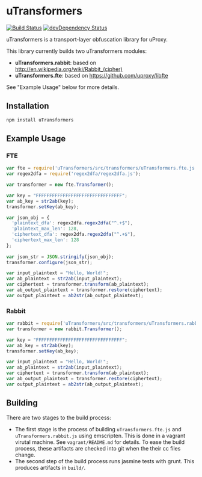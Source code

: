 uTransformers
=============

[![Build Status](https://travis-ci.org/uProxy/uTransformers.svg?branch=master)](https://travis-ci.org/uProxy/uTransformers) [![devDependency Status](https://david-dm.org/uProxy/uTransformers/dev-status.svg)](https://david-dm.org/uProxy/uTransformers#info=devDependencies)

uTransformers is a transport-layer obfuscation library for uProxy.

This library currently builds two uTransformers modules:

* **uTransformers.rabbit**: based on http://en.wikipedia.org/wiki/Rabbit_(cipher)
* **uTransformers.fte**: based on https://github.com/uproxy/libfte

See "Example Usage" below for more details.

Installation
------------

```bash
npm install uTransformers
```

Example Usage
-------------

### FTE

```javascript
var fte = require('uTransformers/src/transformers/uTransformers.fte.js');
var regex2dfa = require('regex2dfa/regex2dfa.js');

var transformer = new fte.Transformer();

var key = "FFFFFFFFFFFFFFFFFFFFFFFFFFFFFFFF";
var ab_key = str2ab(key);
transformer.setKey(ab_key);

var json_obj = {
  'plaintext_dfa': regex2dfa.regex2dfa("^.+$"),
  'plaintext_max_len': 128,
  'ciphertext_dfa': regex2dfa.regex2dfa("^.+$"),
  'ciphertext_max_len': 128
};
        
var json_str = JSON.stringify(json_obj);
transformer.configure(json_str);

var input_plaintext = "Hello, World!";
var ab_plaintext = str2ab(input_plaintext);
var ciphertext = transformer.transform(ab_plaintext);
var ab_output_plaintext = transformer.restore(ciphertext);
var output_plaintext = ab2str(ab_output_plaintext);
```

### Rabbit

```javascript
var rabbit = require('uTransformers/src/transformers/uTransformers.rabbit.js');
var transformer = new rabbit.Transformer();

var key = "FFFFFFFFFFFFFFFFFFFFFFFFFFFFFFFF";
var ab_key = str2ab(key);
transformer.setKey(ab_key);

var input_plaintext = "Hello, World!";
var ab_plaintext = str2ab(input_plaintext);
var ciphertext = transformer.transform(ab_plaintext);
var ab_output_plaintext = transformer.restore(ciphertext);
var output_plaintext = ab2str(ab_output_plaintext);
```

Building
--------

There are two stages to the build process:

* The first stage is the process of building ```uTransformers.fte.js``` and ```uTransformers.rabbit.js``` using emscripten. This is done in a vagrant virutal machine. See ```vagrant/README.md``` for details. To ease the build process, these artifacts are checked into git when the their cc files change.
* The second step of the build process runs jasmine tests with grunt. This produces artifacts in ```build/```. 
